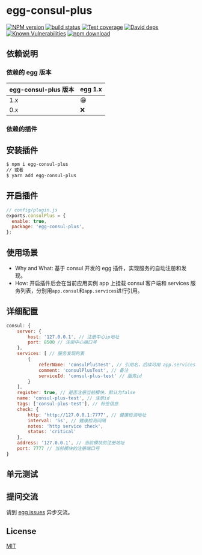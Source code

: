 # egg-consul-plus

[![NPM version][npm-image]][npm-url]
[![build status][travis-image]][travis-url]
[![Test coverage][codecov-image]][codecov-url]
[![David deps][david-image]][david-url]
[![Known Vulnerabilities][snyk-image]][snyk-url]
[![npm download][download-image]][download-url]

[npm-image]: https://img.shields.io/npm/v/egg-consul-plus.svg?style=flat-square
[npm-url]: https://npmjs.org/package/egg-consul-plus
[travis-image]: https://img.shields.io/travis/eggjs/egg-consul-plus.svg?style=flat-square
[travis-url]: https://travis-ci.org/eggjs/egg-consul-plus
[codecov-image]: https://img.shields.io/codecov/c/github/eggjs/egg-consul-plus.svg?style=flat-square
[codecov-url]: https://codecov.io/github/eggjs/egg-consul-plus?branch=master
[david-image]: https://img.shields.io/david/eggjs/egg-consul-plus.svg?style=flat-square
[david-url]: https://david-dm.org/eggjs/egg-consul-plus
[snyk-image]: https://snyk.io/test/npm/egg-consul-plus/badge.svg?style=flat-square
[snyk-url]: https://snyk.io/test/npm/egg-consul-plus
[download-image]: https://img.shields.io/npm/dm/egg-consul-plus.svg?style=flat-square
[download-url]: https://npmjs.org/package/egg-consul-plus

<!--
Description here.
-->

## 依赖说明

### 依赖的 egg 版本

egg-consul-plus 版本 | egg 1.x
--- | ---
1.x | 😁
0.x | ❌

### 依赖的插件
<!--

如果有依赖其它插件，请在这里特别说明。如

- security
- multipart

-->
## 安装插件

```bash
$ npm i egg-consul-plus
// 或者
$ yarn add egg-consul-plus
```

## 开启插件

```js
// config/plugin.js
exports.consulPlus = {
  enable: true,
  package: 'egg-consul-plus',
};
```

## 使用场景

- Why and What: 基于 consul 开发的 egg 插件，实现服务的自动注册和发现。
- How: 开启插件后会在当前应用实例 app 上挂载 consul 客户端和 services 服务列表，分别用`app.consul`和`app.services`进行引用。
## 详细配置

```js
consul: {
    server: {
        host: '127.0.0.1', // 注册中心ip地址
        port: 8500 // 注册中心端口号
    },
    services: [ // 服务发现列表
        {
            referName: 'consulPlusTest', // 引用名，后续可用 app.services.referName 访问服务
            comment: 'consulPlusTest', // 备注
            serviceId: 'consul-plus-test' // 服务id
        }
    ],
    register: true, // 是否注册当前模块，默认为false
    name: 'consul-plus-test', // 注册id
    tags: ['consul-plus-test'], // 标签信息
    check: {
        http: 'http://127.0.0.1:7777', // 健康检测地址
        interval: '5s', // 健康检测间隔
        notes: 'http service check',
        status: 'critical'
    },
    address: '127.0.0.1', // 当前模块的注册地址
    port: 7777 // 当前模块的注册端口号
}
```

## 单元测试

<!-- 描述如何在单元测试中使用此插件，例如 schedule 如何触发。无则省略。-->

## 提问交流

请到 [egg issues](https://github.com/iamljw/egg-consul-plus/issues) 异步交流。

## License

[MIT](LICENSE)
